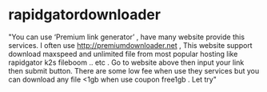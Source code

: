 # rapidgatordownloader
"You can use ‘Premium link generator’ , have many website provide this services.
I often use  http://premiumdownloader.net , This website support download maxspeed and unlimited file from most popular hosting like rapidgator k2s fileboom .. etc .
Go to website above then input your link then submit button. There are some low fee when use they services but you can download any file <1gb when use coupon free1gb .
Let try"
